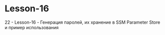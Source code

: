 # Lesson-16

22 - Lesson-16 - Генерация паролей, их хранение в SSM Parameter Store и пример использования